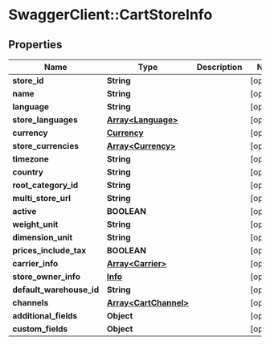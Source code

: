 # SwaggerClient::CartStoreInfo

## Properties
Name | Type | Description | Notes
------------ | ------------- | ------------- | -------------
**store_id** | **String** |  | [optional] 
**name** | **String** |  | [optional] 
**language** | **String** |  | [optional] 
**store_languages** | [**Array&lt;Language&gt;**](Language.md) |  | [optional] 
**currency** | [**Currency**](Currency.md) |  | [optional] 
**store_currencies** | [**Array&lt;Currency&gt;**](Currency.md) |  | [optional] 
**timezone** | **String** |  | [optional] 
**country** | **String** |  | [optional] 
**root_category_id** | **String** |  | [optional] 
**multi_store_url** | **String** |  | [optional] 
**active** | **BOOLEAN** |  | [optional] 
**weight_unit** | **String** |  | [optional] 
**dimension_unit** | **String** |  | [optional] 
**prices_include_tax** | **BOOLEAN** |  | [optional] 
**carrier_info** | [**Array&lt;Carrier&gt;**](Carrier.md) |  | [optional] 
**store_owner_info** | [**Info**](Info.md) |  | [optional] 
**default_warehouse_id** | **String** |  | [optional] 
**channels** | [**Array&lt;CartChannel&gt;**](CartChannel.md) |  | [optional] 
**additional_fields** | **Object** |  | [optional] 
**custom_fields** | **Object** |  | [optional] 


